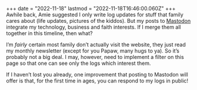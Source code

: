 +++
date = "2022-11-18"
lastmod = "2022-11-18T16:46:00.060Z"
+++
Awhile back, Amie suggested I only write log updates for stuff that family cares about (life updates, pictures of the kiddos). But my posts to [Mastodon](https://indieweb.social/public) integrate my technology, business and faith interests. If I merge them all together in this timeline, then what?

I’m _fairly_ certain most family don’t actually visit the website, they just read my monthly newsletter (except for you Papaw, many hugs to ya). So it’s probably not a big deal. I may, however, need to implement a filter on this page so that one can see only the logs which interest them.

If I haven’t lost you already, one improvement that posting to Mastodon will offer is that, for the first time in ages, you can respond to my logs in public!